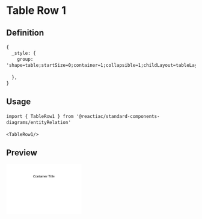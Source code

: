 # Table Row 1

## Definition

```
{
  _style: {
    group: 'shape=table;startSize=0;container=1;collapsible=1;childLayout=tableLayout;fixedRows=1;rowLines=0;fontStyle=0;align=center;resizeLast=1;strokeColor=none;fillColor=none;collapsible=0;whiteSpace=wrap;html=1;',
    
  },
}
```

## Usage

```
import { TableRow1 } from '@reactiac/standard-components-diagrams/entityRelation'

<TableRow1/>
```

## Preview

<img src="./table-row-1.png" width="200"/>
